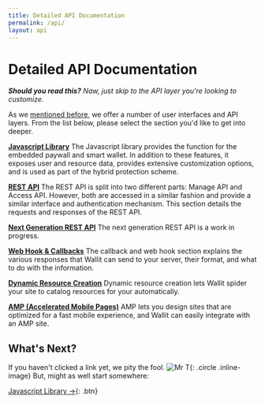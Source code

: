 ```yaml
---
title: Detailed API Documentation
permalink: /api/
layout: api
---
```

# Detailed API Documentation

***Should you read this?** Naw, just skip to the API layer you're looking to customize.*

As we [mentioned before]({{site.baseurl}}/overview-of-user-interfaces), we offer a number of user interfaces and API layers.  From the 
list below, please select the section you'd like to get into deeper.

**[Javascript Library]({{site.baseurl}}/api/js)** The Javascript library provides the function for the embedded paywall and smart wallet.  In 
addition to these features, it exposes user and resource data, provides extensive customization options, and is used as 
part of the hybrid protection scheme.

**[REST API]({{site.baseurl}}/api/rest)** The REST API is split into two different parts: Manage API and Access API.  However, both are accessed 
in a similar fashion and provide a similar interface and authentication mechanism.  This section details the requests and 
responses of the REST API.

**[Next Generation REST API](https://api.wallit.io/swagger/ui/index#/)** The next generation REST API is a work in progress.

**[Web Hook & Callbacks]({{site.baseurl}}/api/webhooks)** The callback and web hook section explains the various responses that Wallit can 
send to your server, their format, and what to do with the information.

**[Dynamic Resource Creation]({{site.baseurl}}/api/dynamic-resource-creation)** Dynamic resource creation lets Wallit spider your site to catalog resources for your automatically.

**[AMP (Accelerated Mobile Pages)]({{site.baseurl}}/api/amp)** AMP lets you design sites that are optimized for a fast mobile experience, and Wallit can easily integrate with an AMP site.

## What's Next?

If you haven't clicked a link yet, we pity the fool. ![Mr T]({{site.baseurl}}/images/mr-t.png){: .circle .inline-image}  But, might as well start somewhere:

[Javascript Library →]({{site.baseurl}}/api/js){: .btn}
